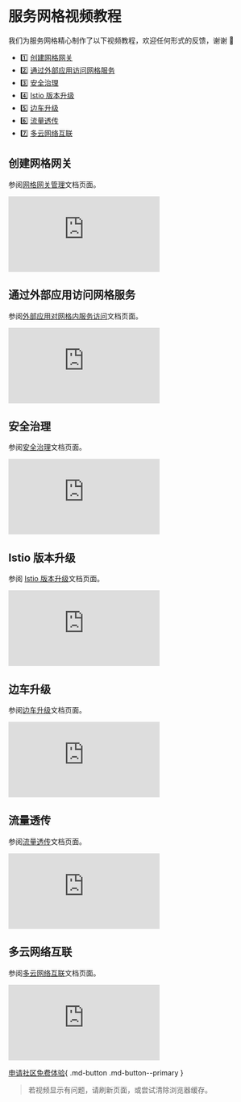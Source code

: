# 服务网格视频教程

我们为服务网格精心制作了以下视频教程，欢迎任何形式的反馈，谢谢 🙏

<div class="grid cards" markdown>

- :one: [创建网格网关](#_2)
- :two: [通过外部应用访问网格服务](#_3)
- :three: [安全治理](#_4)
- :four: [Istio 版本升级](#istio)
- :five: [边车升级](#_5)
- :six: [流量透传](#_6)
- :seven: [多云网络互联](#_7)

</div>

## 创建网格网关

参阅[网格网关管理](../mspider/user-guide/gateway-instance/create.md)文档页面。

<div class="responsive-video-container">
<iframe src="https://harbor-test2.cn-sh2.ufileos.com/docs/videos/create-mesh-gateway.mp4" scrolling="no" border="0" frameborder="no" framespacing="0" allowfullscreen="true"> </iframe>
</div>

## 通过外部应用访问网格服务

参阅[外部应用对网格内服务访问](../mspider/user-guide/service-list/out-to-in.md)文档页面。

<div class="responsive-video-container">
<iframe src="https://harbor-test2.cn-sh2.ufileos.com/docs/videos/visit-from-external.mp4" scrolling="no" border="0" frameborder="no" framespacing="0" allowfullscreen="true"> </iframe>
</div>

## 安全治理

参阅[安全治理](../mspider/user-guide/security/README.md)文档页面。

<div class="responsive-video-container">
<iframe src="https://harbor-test2.cn-sh2.ufileos.com/docs/videos/mesh-security.mp4" scrolling="no" border="0" frameborder="no" framespacing="0" allowfullscreen="true"> </iframe>
</div>

## Istio 版本升级

参阅 [Istio 版本升级](../mspider/install/istio-update.md)文档页面。

<div class="responsive-video-container">
<iframe src="https://harbor-test2.cn-sh2.ufileos.com/docs/videos/istio-upgrade.mp4" scrolling="no" border="0" frameborder="no" framespacing="0" allowfullscreen="true"> </iframe>
</div>

## 边车升级

参阅[边车升级](../mspider/install/sidecar-update.md)文档页面。

<div class="responsive-video-container">
<iframe src="https://harbor-test2.cn-sh2.ufileos.com/docs/videos/sidecarup.mp4" scrolling="no" border="0" frameborder="no" framespacing="0" allowfullscreen="true"> </iframe>
</div>

## 流量透传

参阅[流量透传](../mspider/user-guide/sidecar-management/passthrough.md)文档页面。

<div class="responsive-video-container">
<iframe src="https://harbor-test2.cn-sh2.ufileos.com/docs/videos/passthrough.mp4" scrolling="no" border="0" frameborder="no" framespacing="0" allowfullscreen="true"> </iframe>
</div>

## 多云网络互联

参阅[多云网络互联](../mspider/user-guide/multicluster/cluster-interconnect.md)文档页面。

<div class="responsive-video-container">
<iframe src="https://harbor-test2.cn-sh2.ufileos.com/docs/videos/multi-connect.mp4" scrolling="no" border="0" frameborder="no" framespacing="0" allowfullscreen="true"> </iframe>
</div>

[申请社区免费体验](../dce/license0.md){ .md-button .md-button--primary }

> 若视频显示有问题，请刷新页面，或尝试清除浏览器缓存。
